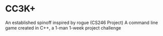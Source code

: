 # CC3K+
An established spinoff inspired by rogue (CS246 Project)
A command line game created in C++, a 1-man 1-week project challenge
